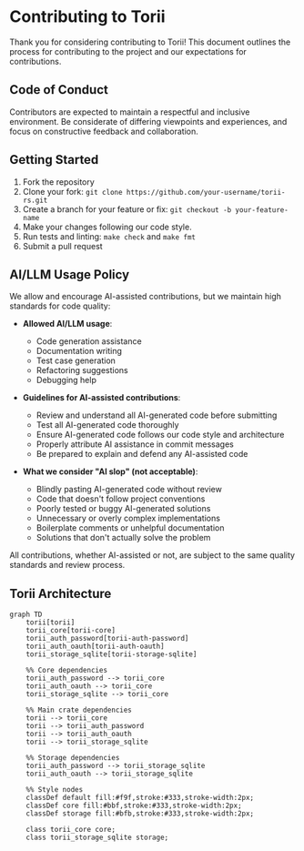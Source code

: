 # Contributing to Torii

Thank you for considering contributing to Torii! This document outlines the process for contributing to the project and our expectations for contributions.

## Code of Conduct

Contributors are expected to maintain a respectful and inclusive environment. Be considerate of differing viewpoints and experiences, and focus on constructive feedback and collaboration.

## Getting Started

1. Fork the repository
2. Clone your fork: `git clone https://github.com/your-username/torii-rs.git`
3. Create a branch for your feature or fix: `git checkout -b your-feature-name`
4. Make your changes following our code style.
5. Run tests and linting: `make check` and `make fmt`
6. Submit a pull request

## AI/LLM Usage Policy

We allow and encourage AI-assisted contributions, but we maintain high standards for code quality:

- **Allowed AI/LLM usage**:
  - Code generation assistance
  - Documentation writing
  - Test case generation
  - Refactoring suggestions
  - Debugging help

- **Guidelines for AI-assisted contributions**:
  - Review and understand all AI-generated code before submitting
  - Test all AI-generated code thoroughly
  - Ensure AI-generated code follows our code style and architecture
  - Properly attribute AI assistance in commit messages
  - Be prepared to explain and defend any AI-assisted code

- **What we consider "AI slop" (not acceptable)**:
  - Blindly pasting AI-generated code without review
  - Code that doesn't follow project conventions
  - Poorly tested or buggy AI-generated solutions
  - Unnecessary or overly complex implementations
  - Boilerplate comments or unhelpful documentation
  - Solutions that don't actually solve the problem

All contributions, whether AI-assisted or not, are subject to the same quality standards and review process.

## Torii Architecture

```mermaid
graph TD
    torii[torii]
    torii_core[torii-core]
    torii_auth_password[torii-auth-password]
    torii_auth_oauth[torii-auth-oauth]
    torii_storage_sqlite[torii-storage-sqlite]

    %% Core dependencies
    torii_auth_password --> torii_core
    torii_auth_oauth --> torii_core
    torii_storage_sqlite --> torii_core

    %% Main crate dependencies
    torii --> torii_core
    torii --> torii_auth_password
    torii --> torii_auth_oauth
    torii --> torii_storage_sqlite

    %% Storage dependencies
    torii_auth_password --> torii_storage_sqlite
    torii_auth_oauth --> torii_storage_sqlite

    %% Style nodes
    classDef default fill:#f9f,stroke:#333,stroke-width:2px;
    classDef core fill:#bbf,stroke:#333,stroke-width:2px;
    classDef storage fill:#bfb,stroke:#333,stroke-width:2px;

    class torii_core core;
    class torii_storage_sqlite storage;
```
